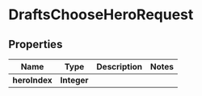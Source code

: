 
# DraftsChooseHeroRequest

## Properties
Name | Type | Description | Notes
------------ | ------------- | ------------- | -------------
**heroIndex** | **Integer** |  | 



